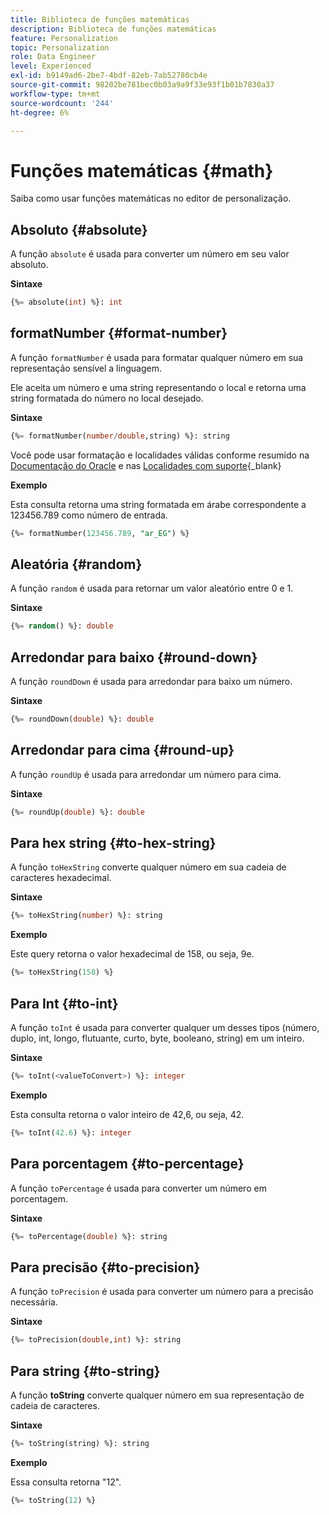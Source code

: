 ```yaml
---
title: Biblioteca de funções matemáticas
description: Biblioteca de funções matemáticas
feature: Personalization
topic: Personalization
role: Data Engineer
level: Experienced
exl-id: b9149ad6-2be7-4bdf-82eb-7ab52780cb4e
source-git-commit: 98202be781bec0b03a9a9f33e93f1b01b7830a37
workflow-type: tm+mt
source-wordcount: '244'
ht-degree: 6%

---
```


# Funções matemáticas {#math}

Saiba como usar funções matemáticas no editor de personalização.

## Absoluto {#absolute}

A função `absolute` é usada para converter um número em seu valor absoluto.

**Sintaxe**

```sql
{%= absolute(int) %}: int
```

## formatNumber {#format-number}

A função `formatNumber` é usada para formatar qualquer número em sua representação sensível a linguagem.

Ele aceita um número e uma string representando o local e retorna uma string formatada do número no local desejado.

**Sintaxe**

```sql
{%= formatNumber(number/double,string) %}: string
```

Você pode usar formatação e localidades válidas conforme resumido na [Documentação do Oracle](https://docs.oracle.com/javase/8/docs/api/java/util/Locale.html) e nas [Localidades com suporte](https://www.oracle.com/java/technologies/javase/jdk11-suported-locales.html){_blank}

**Exemplo**

Esta consulta retorna uma string formatada em árabe correspondente a 123456.789 como número de entrada.

```sql
{%= formatNumber(123456.789, "ar_EG") %}
```

## Aleatória {#random}

A função `random` é usada para retornar um valor aleatório entre 0 e 1.

**Sintaxe**

```sql
{%= random() %}: double
```

## Arredondar para baixo {#round-down}

A função `roundDown` é usada para arredondar para baixo um número.

**Sintaxe**

```sql
{%= roundDown(double) %}: double
```

## Arredondar para cima {#round-up}

A função `roundUp` é usada para arredondar um número para cima.

**Sintaxe**

```sql
{%= roundUp(double) %}: double
```

## Para hex string {#to-hex-string}

A função `toHexString` converte qualquer número em sua cadeia de caracteres hexadecimal.

**Sintaxe**

```sql
{%= toHexString(number) %}: string
```

**Exemplo**

Este query retorna o valor hexadecimal de 158, ou seja, 9e.

```sql
{%= toHexString(158) %}
```

## Para Int {#to-int}

A função `toInt` é usada para converter qualquer um desses tipos (número, duplo, int, longo, flutuante, curto, byte, booleano, string) em um inteiro.

**Sintaxe**

```sql
{%= toInt(<valueToConvert>) %}: integer
```

**Exemplo**

Esta consulta retorna o valor inteiro de 42,6, ou seja, 42.

```sql
{%= toInt(42.6) %}: integer
```

## Para porcentagem {#to-percentage}

A função `toPercentage` é usada para converter um número em porcentagem.

**Sintaxe**

```sql
{%= toPercentage(double) %}: string
```

## Para precisão {#to-precision}

A função `toPrecision` é usada para converter um número para a precisão necessária.

**Sintaxe**

```sql
{%= toPrecision(double,int) %}: string
```

## Para string {#to-string}

A função **toString** converte qualquer número em sua representação de cadeia de caracteres.

**Sintaxe**

```sql
{%= toString(string) %}: string
```

**Exemplo**

Essa consulta retorna &quot;12&quot;.

```sql
{%= toString(12) %} 
```
